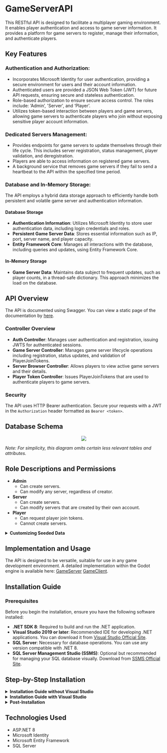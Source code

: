 # GameServerAPI

This RESTful API is designed to facilitate a multiplayer gaming environment. It enables player authentication and access to game server information. It provides a platform for game servers to register, manage their information, and authenticate players.

## Key Features

### Authentication and Authorization:
- Incorporates Microsoft Identity for user authentication, providing a secure environment for users and their account information.
- Authenticated users are provided a JSON Web Token (JWT) for future API requests, ensuring secure and stateless authentication.
- Role-based authorization to ensure secure access control. The roles include: ‘Admin’, 'Server', and ‘Player’. 
- Utilizes token-based interaction between players and game servers, allowing game servers to authenticate players who join without exposing sensitive player account information.

### Dedicated Servers Management:
- Provides endpoints for game servers to update themselves through their life cycle. This includes server registration, status management, player validation, and deregistration.
- Players are able to access information on registered game servers.
- A background service that removes game servers if they fail to send a heartbeat to the API within the specified time period.

### Database and In-Memory Storage:
The API employs a hybrid data storage approach to efficiently handle both persistent and volatile game server and authentication information.

#### Database Storage
- **Authentication Information**: Utilizes Microsoft Identity to store user authentication data, including login credentials and roles.
- **Persistent Game Server Data**: Stores essential information such as IP, port, server name, and player capacity.
- **Entity Framework Core**: Manages all interactions with the database, including queries and updates, using Entity Framework Core.

#### In-Memory Storage
- **Game Server Data**: Maintains data subject to frequent updates, such as player counts, in a thread-safe dictionary. This approach minimizes the load on the database.

## API Overview

The API is documented using Swagger. You can view a static page of the documentation by [here](https://petstore.swagger.io/?url=https://raw.githubusercontent.com/robert-caulfield/GameServerAPI/master/GameServerAPI/SwaggerExamples/JSON/swagger.json).

### Controller Overview
- **Auth Controller**: Manages user authentication and registration, issuing JWTS for authenticated sessions.
- **Game Server Controller**: Manages game server lifecycle operations including registration, status updates, and validation of PlayerJoinTokens.
- **Server Browser Controller**: Allows players to view active game servers and their details.
- **Player Token Controller**: Issues PlayerJoinTokens that are used to authenticate players to game servers.

### Security

The API uses HTTP Bearer authentication. Secure your requests with a JWT in the `Authorization` header formatted as `Bearer <token>`.

## Database Schema

<p align="center">
  <img src="https://github.com/robert-caulfield/GameServerAPI/assets/113054389/f8d02860-00f0-4bfd-8a6f-456cb1ab9db4"/>
</p>

*Note: For simplicity, this diagram omits certain less relevant tables and attributes.*

## Role Descriptions and Permissions

- **Admin**
  - Can create servers.
  - Can modify any server, regardless of creator.
- **Server**
  - Can create servers.
  - Can modify servers that are created by their own account.
- **Player**
  - Can request player join tokens.
  - Cannot create servers.

<details>
<summary><strong>Customizing Seeded Data</strong></summary>
<p>

By default, the following accounts are seeded into the database:
1. **Admin Account**:
   - **Username**: admin
   - **Password**: Admin123$
   - **Role**: Admin

2. **Server Account**:
   - **Username**: server
   - **Password**: Server123$
   - **Role**: Server

To customize the predefined roles and user accounts before seeding the database, edit the seed data in the `OnModelCreating` method of the [`ApplicationDbContext`](GameServerAPI/Data/ApplicationDBContext.cs). Modify the user details and roles as needed and then apply the changes by running the database migration with the command `Update-Database` in the Package Manager Console or `dotnet ef database update` in the terminal.

</p>
</details>

## Implementation and Usage

The API is designed to be versatile, suitable for use in any game development environment. A detailed implementation within the Godot engine is available here: [GameServer](https://github.com/robert-caulfield/GameServerAPI-ServerGodot) [GameClient](https://github.com/robert-caulfield/GameServerAPI-ClientGodot).

## Installation Guide

### Prerequisites

Before you begin the installation, ensure you have the following software installed:
- **.NET SDK 8**: Required to build and run the .NET application.
- **Visual Studio 2019 or later**: Recommended IDE for developing .NET applications. You can download it from [Visual Studio Official Site](https://visualstudio.microsoft.com/downloads/).
- **SQL Server**: Necessary for database operations. You can use any version compatible with .NET 8.
- **SQL Server Management Studio (SSMS)**: Optional but recommended for managing your SQL database visually. Download from [SSMS Official Site](https://docs.microsoft.com/en-us/sql/ssms/download-sql-server-management-studio-ssms).

## Step-by-Step Installation

<details>
<summary><strong>Installation Guide without Visual Studio</strong></summary>
<p>

#### 1. Clone the Repository
Clone the repository containing the ASP.NET project using the following command in your terminal:
```bash
git clone https://github.com/robert-caulfield/GameServerAPI
cd [Project Folder]
```
#### 2. Restore the Project Dependencies
Navigate to the project directory where the `*.csproj` file is located and run:
```bash
dotnet restore
```
This command restores all the project dependencies.
#### 3. Set Up the Database Connection String:
- Open the [`appsettings.json`]("GameServerAPI/appsettings.json") file in the project.
- Modify the `ConnectionStrings` section with your SQL Server details if neccessary, this is the default:
```
"ConnectionStrings": {
  "DefaultConnection": "Server=(LocalDb)\\MSSQLLocalDB;Database=GameServerAPI;TrustServerCertificate=True;Trusted_Connection=True;MultipleActiveResultSets=true"
}
```
#### 4. Install Entity Framework CLI
If you haven't already installed the Entity Framework CLI, install it globally using the following command:
```bash
dotnet tool install --global dotnet-ef
```
#### 5. Run Entity Framework Migrations
Apply the migrations to your database to create the necessary schema:
```bash
dotnet ef database update
```
#### 6. Build and Run the Application
Build the project using:
```bash
dotnet build
```
Run the application with:
```bash
dotnet run
```
#### 7. Access Swagger UI:
- The swagger UI can be accessed in your browser at `https://localhost:port/swagger` where `port` is the port number specified in [`Properties/launchSettings.json`](GameServerAPI/Properties/launchSettings.json) (7242 by default).
- You can interact with the API directly from the Swagger interface to test different endpoints.
</p>
</details>

<details>
<summary><strong>Installation Guide with Visual Studio</strong></summary>
<p>

#### 1. Open the Project:
- Open Visual Studio.
- Select 'Open a project or solution' from the start window, or go to `File -> Open -> Project/Solution` from the menu.
- Navigate to the folder where you cloned your repository and open the solution file (.sln).
#### 2. Restore NuGet Packages:
Right-click on the solution in the Solution Explorer and select 'Restore NuGet Packages'. This will ensure all dependencies are correctly installed based on the project configuration.
#### 3. Set Up the Database Connection String:
- Open the [`appsettings.json`]("GameServerAPI/appsettings.json") file in the project.
- Modify the `ConnectionStrings` section with your SQL Server details if neccessary, this is the default:
```
"ConnectionStrings": {
  "DefaultConnection": "Server=(LocalDb)\\MSSQLLocalDB;Database=GameServerAPI;TrustServerCertificate=True;Trusted_Connection=True;MultipleActiveResultSets=true"
}
```
#### 4. Apply Migrations:
- Open the Package Manager Console by going to `Tools -> NuGet Package Manager -> Package Manager Console`.
- Ensure the Default project is set to the project containing your Entity Framework context.
- Run the command:
```
Update-Database
```
This command applies any pending migrations to the SQL database, creating it if it does not already exist.
#### 5. Build and Run the Project:
- Build the project by selecting `Build -> Build Solution`.
- Run the project by pressing `F5` or clicking the 'Start Debugging' button. This will launch the API in your default browser with the Swagger UI loaded.
#### 6. Access Swagger UI:
- The Swagger UI should open automatically in your browser at `https://localhost:port/swagger` where `port` is the port number specified in [`Properties/launchSettings.json`](GameServerAPI/Properties/launchSettings.json) (7242 by default).
- You can interact with the API directly from the Swagger interface to test different endpoints.
</p>
</details>

<details>
<summary><strong>Post-Installation</strong></summary>
<p>

### 1. Update Secret Keys
- Navigate to [`appsettings.json`]("GameServerAPI/appsettings.json")
- Replace secret key values with a new strong secret keys
Example:
```js
"ApiSettings": {
     "Secret": "NewStrongSecretKeyHere1234567890", // Secret key used for user authentication JWTs
     "PlayerJoinTokenSecret": "AnotherStrongSecretKeyHere987654321" // Secret key used for PlayerJoinToken JWTs
}
```
*Note: In a production environment these secret keys would be stored in a secure storage solution like Azure Key Vault.*

### 2. Configure Game Server Manager Settings
- Navigate to [`appsettings.json`]("GameServerAPI/appsettings.json")
- Configure `GameServerManagerSettings` to the needs of your project:
```js
  // Used to populate GameServerManagerSettings
  "GameServerManagerSettings": {
    "HeartbeatEnabled": true, // If true, enables background cleanup service
    "HeartbeatTimeout": 90, // Time in seconds before a game server is considered inactive and removed.
    "HeartbeatCheckInterval": 30 // Time interval in seconds that the background service cleans up inactive servers
  }
```
</p>
</details>


## Technologies Used
- ASP.NET 8
- Microsoft Identity
- Microsoft Entity Framework
- SQL Server
